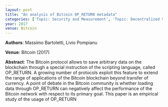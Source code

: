 ```yaml
---
layout: post
title: "An analysis of Bitcoin OP_RETURN metadata"
categories: ['Topic: Security and Measurement', 'Topic: Decentralized Systems', '2017', 'Venue: Bitcoin']
year: 2017
venue: Bitcoin
---
```

**Authors**: Massimo Bartoletti, Livio Pompianu

**Venue**: Bitcoin (2017)

**Abstract**: The Bitcoin protocol allows to save arbitrary data on the blockchain through a special instruction of the scripting language, called OP_RETURN. A growing number of protocols exploit this feature to extend the range of applications of the Bitcoin blockchain beyond transfer of currency. A point of debate in the Bitcoin community is whether loading data through OP_RETURN can negatively affect the performance of the Bitcoin network with respect to its primary goal. This paper is an empirical study of the usage of OP_RETURN
